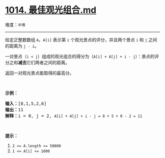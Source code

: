 # [1014. 最佳观光组合.md](https://leetcode-cn.com/problems/best-sightseeing-pair)

难度：`中等`

---

<p>给定正整数数组&nbsp;<code>A</code>，<code>A[i]</code>&nbsp;表示第 <code>i</code> 个观光景点的评分，并且两个景点&nbsp;<code>i</code> 和&nbsp;<code>j</code>&nbsp;之间的距离为&nbsp;<code>j - i</code>。</p>

<p>一对景点（<code>i &lt; j</code>）组成的观光组合的得分为（<code>A[i] + A[j] + i&nbsp;- j</code>）：景点的评分之和<strong>减去</strong>它们两者之间的距离。</p>

<p>返回一对观光景点能取得的最高分。</p>

<p>&nbsp;</p>

<p><strong>示例：</strong></p>

<pre><strong>输入：</strong>[8,1,5,2,6]
<strong>输出：</strong>11
<strong>解释：</strong>i = 0, j = 2, <code>A[i] + A[j] + i - j = 8 + 5 + 0 - 2 = 11</code>
</pre>

<p>&nbsp;</p>

<p><strong>提示：</strong></p>

<ol>
	<li><code>2 &lt;= A.length &lt;= 50000</code></li>
	<li><code>1 &lt;= A[i] &lt;= 1000</code></li>
</ol>
